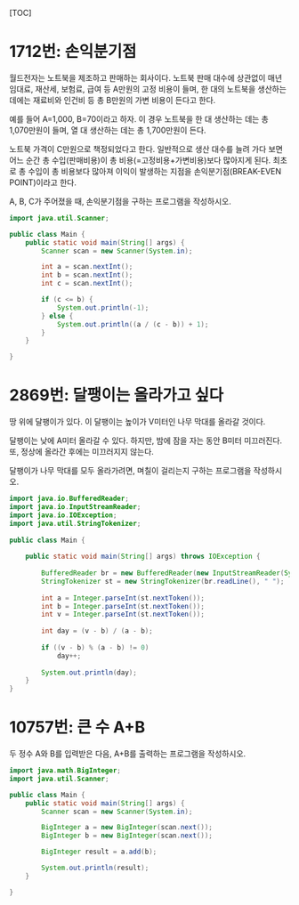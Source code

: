 [TOC]

# 1712번: 손익분기점
월드전자는 노트북을 제조하고 판매하는 회사이다. 노트북 판매 대수에 상관없이 매년 임대료, 재산세, 보험료, 급여 등 A만원의 고정 비용이 들며, 한 대의 노트북을 생산하는 데에는 재료비와 인건비 등 총 B만원의 가변 비용이 든다고 한다.

예를 들어 A=1,000, B=70이라고 하자. 이 경우 노트북을 한 대 생산하는 데는 총 1,070만원이 들며, 열 대 생산하는 데는 총 1,700만원이 든다.

노트북 가격이 C만원으로 책정되었다고 한다. 일반적으로 생산 대수를 늘려 가다 보면 어느 순간 총 수입(판매비용)이 총 비용(=고정비용+가변비용)보다 많아지게 된다. 최초로 총 수입이 총 비용보다 많아져 이익이 발생하는 지점을 손익분기점(BREAK-EVEN POINT)이라고 한다.

A, B, C가 주어졌을 때, 손익분기점을 구하는 프로그램을 작성하시오.
```java
import java.util.Scanner;

public class Main {
	public static void main(String[] args) {
		Scanner scan = new Scanner(System.in);

		int a = scan.nextInt();
		int b = scan.nextInt();
		int c = scan.nextInt();

		if (c <= b) {
			System.out.println(-1);
		} else {
			System.out.println((a / (c - b)) + 1);
		}
	}

}
```

# 2869번: 달팽이는 올라가고 싶다
땅 위에 달팽이가 있다. 이 달팽이는 높이가 V미터인 나무 막대를 올라갈 것이다.

달팽이는 낮에 A미터 올라갈 수 있다. 하지만, 밤에 잠을 자는 동안 B미터 미끄러진다. 또, 정상에 올라간 후에는 미끄러지지 않는다.

달팽이가 나무 막대를 모두 올라가려면, 며칠이 걸리는지 구하는 프로그램을 작성하시오.
``` java
import java.io.BufferedReader;
import java.io.InputStreamReader;
import java.io.IOException;
import java.util.StringTokenizer;
 
public class Main {
 
	public static void main(String[] args) throws IOException {
 
		BufferedReader br = new BufferedReader(new InputStreamReader(System.in));
		StringTokenizer st = new StringTokenizer(br.readLine(), " ");
        
		int a = Integer.parseInt(st.nextToken());
		int b = Integer.parseInt(st.nextToken());
		int v = Integer.parseInt(st.nextToken());
 
		int day = (v - b) / (a - b);
    
		if ((v - b) % (a - b) != 0)
			day++;
 
		System.out.println(day);
	}
}
```

# 10757번: 큰 수 A+B
두 정수 A와 B를 입력받은 다음, A+B를 출력하는 프로그램을 작성하시오.
``` java
import java.math.BigInteger;
import java.util.Scanner;

public class Main {
	public static void main(String[] args) {
		Scanner scan = new Scanner(System.in);

		BigInteger a = new BigInteger(scan.next());
		BigInteger b = new BigInteger(scan.next());

		BigInteger result = a.add(b);

		System.out.println(result);
	}

}
```
